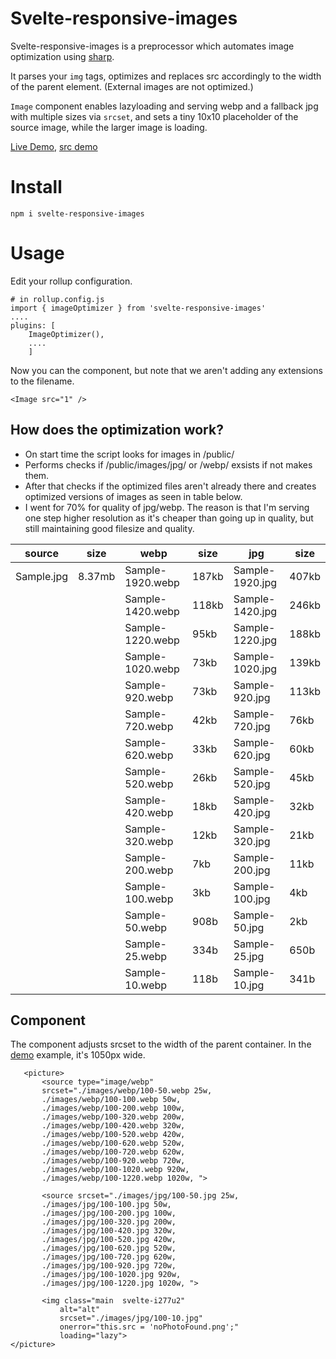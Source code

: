 # Svelte-responsive-images
Svelte-responsive-images is a preprocessor which automates image optimization using [sharp](https://github.com/lovell/sharp).

It parses your `img` tags, optimizes and replaces src accordingly to the width of the parent element. (External images are not optimized.)

`Image` component enables lazyloading and serving webp and a fallback jpg with multiple sizes via `srcset`, and sets a tiny 10x10 placeholder of the source image, while the larger image is loading.

[Live Demo](https://demo.digitalsolutions.lv), [src demo](https://github.com/robertsozolins/svelte-responsive-images/tree/master/demo_post)

# Install
    npm i svelte-responsive-images

# Usage
Edit your rollup configuration.

    # in rollup.config.js
    import { imageOptimizer } from 'svelte-responsive-images'
	....
    plugins: [
	    ImageOptimizer(),
	    ....
	    ]

Now you can the  component, but note that we aren't adding any extensions to the filename.
	<script>
    	import { Image } from "svelte-responsive-images";
	</script>
	
    <Image src="1" />

## How does the optimization work?

- On start time the script looks for images in /public/
-  Performs checks if /public/images/jpg/ or /webp/ exsists if not makes them.
- After that checks if the optimized files aren't already there and creates optimized versions of images as seen in table below.
- I went for 70% for quality of jpg/webp.  The reason is that I'm serving one step higher resolution as it's cheaper than going up in quality, but still maintaining good filesize and quality.

|source |size|webp|size|jpg|size|
|--|-----|----|----|---|--|
|Sample.jpg|8.37mb |Sample-1920.webp| 187kb | Sample-1920.jpg|407kb |
|| |Sample-1420.webp| 118kb | Sample-1420.jpg|246kb |
|| |Sample-1220.webp| 95kb | Sample-1220.jpg|188kb |
|| |Sample-1020.webp| 73kb | Sample-1020.jpg|139kb|
|| |Sample-920.webp| 73kb | Sample-920.jpg| 113kb|
|| |Sample-720.webp| 42kb | Sample-720.jpg|76kb |
|| |Sample-620.webp| 33kb | Sample-620.jpg|60kb|
|| |Sample-520.webp| 26kb | Sample-520.jpg|45kb |
|| |Sample-420.webp| 18kb | Sample-420.jpg|32kb |
|| |Sample-320.webp| 12kb | Sample-320.jpg|21kb |
|| |Sample-200.webp| 7kb | Sample-200.jpg|11kb|
|| |Sample-100.webp| 3kb | Sample-100.jpg|4kb|
|| |Sample-50.webp| 908b | Sample-50.jpg|2kb|
|| |Sample-25.webp| 334b | Sample-25.jpg|650b|
|||Sample-10.webp| 118b | Sample-10.jpg|341b|

## Component

The component adjusts srcset to the width of the parent container. In the [demo](https://demo.digitalsolutions.lv) example, it's 1050px wide.

       <picture>
	       <source type="image/webp"
	       srcset="./images/webp/100-50.webp 25w,
	       ./images/webp/100-100.webp 50w,
	       ./images/webp/100-200.webp 100w,
	       ./images/webp/100-320.webp 200w,
	       ./images/webp/100-420.webp 320w,
	       ./images/webp/100-520.webp 420w,
	       ./images/webp/100-620.webp 520w,
	       ./images/webp/100-720.webp 620w,
	       ./images/webp/100-920.webp 720w,
	       ./images/webp/100-1020.webp 920w,
	       ./images/webp/100-1220.webp 1020w, ">

	       <source srcset="./images/jpg/100-50.jpg 25w,
	       ./images/jpg/100-100.jpg 50w,
	       ./images/jpg/100-200.jpg 100w,
	       ./images/jpg/100-320.jpg 200w,
	       ./images/jpg/100-420.jpg 320w,
	       ./images/jpg/100-520.jpg 420w,
	       ./images/jpg/100-620.jpg 520w,
	       ./images/jpg/100-720.jpg 620w,
	       ./images/jpg/100-920.jpg 720w,
	       ./images/jpg/100-1020.jpg 920w,
	       ./images/jpg/100-1220.jpg 1020w, ">

	       <img class="main  svelte-i277u2"
		       alt="alt"
		       srcset="./images/jpg/100-10.jpg"
		       onerror="this.src = 'noPhotoFound.png';"
		       loading="lazy">
	</picture>
